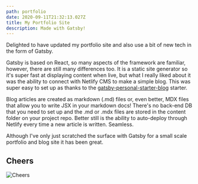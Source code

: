 ```yaml
---
path: portfolio
date: 2020-09-11T21:32:13.027Z
title: My Portfolio Site
description: Made with Gatsby!
---
```

Delighted to have updated my portfolio site and also use a bit of new tech in the form of Gatsby.

Gatsby is based on React, so many aspects of the framework are familiar, however, there are still many differences too. It is a static site generator so it's super fast at displaying content when live, but what I really liked about it was the ability to connect with Netlify CMS to make a simple blog. This was super easy to set up as thanks to the <a href="https://www.gatsbyjs.com/starters/gatsbyjs/gatsby-starter-blog/">gatsby-personal-starter-blog</a> starter.

Blog articles are created as markdown (.md) files or, even better, MDX files that allow you to write JSX in your markdown docs! There's no back-end DB that you need to set up and the .md or .mdx files are stored in the content folder on your project repo. Better still is the ability to auto-deploy through Netlify every time a new article is written. Seamless.

Although I've only just scratched the surface with Gatsby for a small scale portfolio and blog site it has been great.

## Cheers

![Cheers](https://www.indiewire.com/wp-content/uploads/2016/08/20140216-131646.jpg)
  